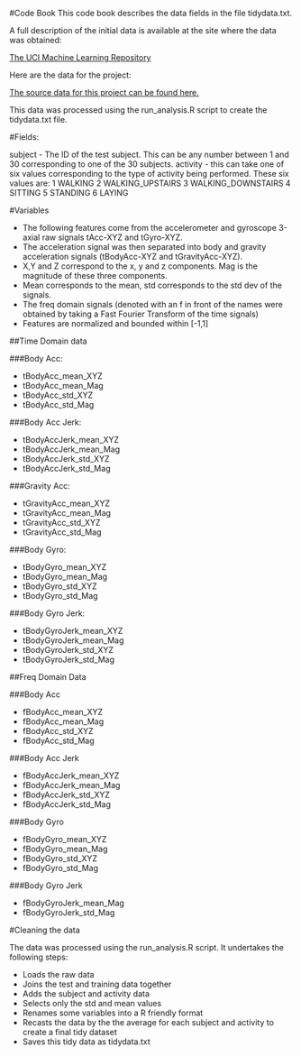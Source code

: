 #Code Book
This code book describes the data fields in the file tidydata.txt. 


A full description of the initial data is available at the site where the data was obtained: 

<a href="http://archive.ics.uci.edu/ml/datasets/Human+Activity+Recognition+Using+Smartphones">The UCI Machine Learning Repository</a>

Here are the data for the project: 

<a href="https://d396qusza40orc.cloudfront.net/getdata%2Fprojectfiles%2FUCI%20HAR%20Dataset.zip">The source data for this project can be found here.</a>


This data was processed using the run_analysis.R script to create the tidydata.txt file. 


#Fields:

subject - The ID of the test subject. This can be any number between 1 and 30 corresponding to one of the 30 subjects.
activity - this can take one of six values corresponding to the type of activity being performed. These six values are:
1 WALKING
2 WALKING_UPSTAIRS
3 WALKING_DOWNSTAIRS
4 SITTING
5 STANDING
6 LAYING

#Variables

* The following features come from the accelerometer and gyroscope 3-axial raw signals tAcc-XYZ and tGyro-XYZ.
* The acceleration signal was then separated into body and gravity acceleration signals (tBodyAcc-XYZ and tGravityAcc-XYZ).
* X,Y and Z correspond to the x, y and z components. Mag is the magnitude of these three components.
* Mean corresponds to the mean, std corresponds to the std dev of the signals.
* The freq domain signals (denoted with an f in front of the names were obtained by taking a Fast Fourier Transform of the time signals)
* Features are normalized and bounded within [-1,1]

##Time Domain data

###Body Acc:

* tBodyAcc_mean_XYZ
* tBodyAcc_mean_Mag
* tBodyAcc_std_XYZ
* tBodyAcc_std_Mag

###Body Acc Jerk:

* tBodyAccJerk_mean_XYZ
* tBodyAccJerk_mean_Mag
* tBodyAccJerk_std_XYZ
* tBodyAccJerk_std_Mag

###Gravity Acc:

* tGravityAcc_mean_XYZ
* tGravityAcc_mean_Mag
* tGravityAcc_std_XYZ
* tGravityAcc_std_Mag

###Body Gyro:

* tBodyGyro_mean_XYZ
* tBodyGyro_mean_Mag
* tBodyGyro_std_XYZ
* tBodyGyro_std_Mag

###Body Gyro Jerk:

* tBodyGyroJerk_mean_XYZ
* tBodyGyroJerk_mean_Mag
* tBodyGyroJerk_std_XYZ
* tBodyGyroJerk_std_Mag


##Freq Domain Data

###Body Acc

* fBodyAcc_mean_XYZ
* fBodyAcc_mean_Mag
* fBodyAcc_std_XYZ
* fBodyAcc_std_Mag

###Body Acc Jerk

* fBodyAccJerk_mean_XYZ
* fBodyAccJerk_mean_Mag
* fBodyAccJerk_std_XYZ
* fBodyAccJerk_std_Mag

###Body Gyro

* fBodyGyro_mean_XYZ
* fBodyGyro_mean_Mag
* fBodyGyro_std_XYZ
* fBodyGyro_std_Mag

###Body Gyro Jerk

* fBodyGyroJerk_mean_Mag
* fBodyGyroJerk_std_Mag


#Cleaning the data

The data was processed using the run_analysis.R script. It undertakes the following steps:

* Loads the raw data
* Joins the test and training data together
* Adds the subject and activity data
* Selects only the std and mean values
* Renames some variables into a R friendly format
* Recasts the data by the the average for each subject and activity to create a final tidy dataset
* Saves this tidy data as tidydata.txt

